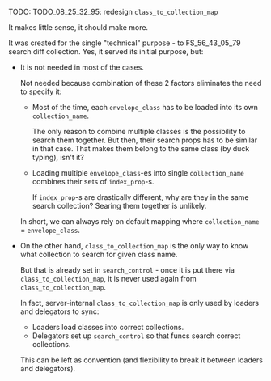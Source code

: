 
TODO: TODO_08_25_32_95: redesign `class_to_collection_map`

It makes little sense, it should make more.

It was created for the single "technical" purpose - to FS_56_43_05_79 search diff collection.
Yes, it served its initial purpose, but:

*   It is not needed in most of the cases.

    Not needed because combination of these 2 factors eliminates the need to specify it:

    *   Most of the time, each `envelope_class` has to be loaded into its own `collection_name`.

        The only reason to combine multiple classes is the possibility to search them together.
        But then, their search props has to be similar in that case.
        That makes them belong to the same class (by duck typing), isn't it?

    *   Loading multiple `envelope_class`-es into single `collection_name` combines their sets of `index_prop`-s.

        If `index_prop`-s are drastically different, why are they in the same search collection?
        Searing them together is unlikely.

    In short, we can always rely on default mapping where `collection_name` = `envelope_class`.

*   On the other hand, `class_to_collection_map` is the only way to know what collection to search for given class name.

    But that is already set in `search_control` - once it is put there via `class_to_collection_map`,
    it is never used again from `class_to_collection_map`.

    In fact, server-internal `class_to_collection_map` is only used by loaders and delegators to sync:
    *   Loaders load classes into correct collections.
    *   Delegators set up `search_control` so that funcs search correct collections.

    This can be left as convention (and flexibility to break it between loaders and delegators).

